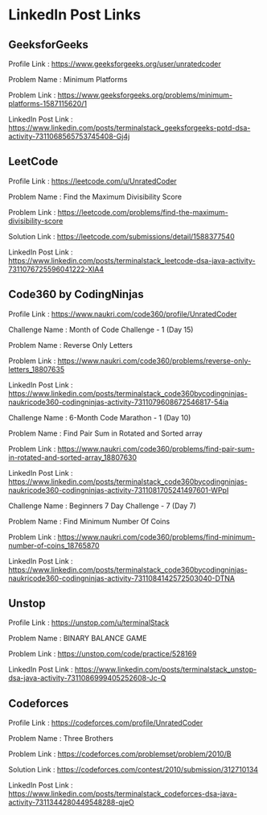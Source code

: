 # LinkedIn Post Links

## GeeksforGeeks

Profile Link : https://www.geeksforgeeks.org/user/unratedcoder

Problem Name : Minimum Platforms

Problem Link : https://www.geeksforgeeks.org/problems/minimum-platforms-1587115620/1

LinkedIn Post Link : https://www.linkedin.com/posts/terminalstack_geeksforgeeks-potd-dsa-activity-7311068565753745408-Gj4j

## LeetCode

Profile Link : https://leetcode.com/u/UnratedCoder

Problem Name : Find the Maximum Divisibility Score

Problem Link : https://leetcode.com/problems/find-the-maximum-divisibility-score

Solution Link : https://leetcode.com/submissions/detail/1588377540

LinkedIn Post Link : https://www.linkedin.com/posts/terminalstack_leetcode-dsa-java-activity-7311076725596041222-XlA4

## Code360 by CodingNinjas

Profile Link : https://www.naukri.com/code360/profile/UnratedCoder

Challenge Name : Month of Code Challenge - 1 (Day 15)

Problem Name : Reverse Only Letters

Problem Link : https://www.naukri.com/code360/problems/reverse-only-letters_18807635

LinkedIn Post Link : https://www.linkedin.com/posts/terminalstack_code360bycodingninjas-naukricode360-codingninjas-activity-7311079608672546817-54ia

Challenge Name : 6-Month Code Marathon - 1 (Day 10)

Problem Name : Find Pair Sum in Rotated and Sorted array

Problem Link : https://www.naukri.com/code360/problems/find-pair-sum-in-rotated-and-sorted-array_18807630

LinkedIn Post Link : https://www.linkedin.com/posts/terminalstack_code360bycodingninjas-naukricode360-codingninjas-activity-7311081705241497601-WPpI

Challenge Name : Beginners 7 Day Challenge - 7 (Day 7)

Problem Name : Find Minimum Number Of Coins

Problem Link : https://www.naukri.com/code360/problems/find-minimum-number-of-coins_18765870

LinkedIn Post Link : https://www.linkedin.com/posts/terminalstack_code360bycodingninjas-naukricode360-codingninjas-activity-7311084142572503040-DTNA

## Unstop

Profile Link : https://unstop.com/u/terminalStack

Problem Name : BINARY BALANCE GAME

Problem Link : https://unstop.com/code/practice/528169

LinkedIn Post Link : https://www.linkedin.com/posts/terminalstack_unstop-dsa-java-activity-7311086999405252608-Jc-Q

## Codeforces

Profile Link : https://codeforces.com/profile/UnratedCoder

Problem Name : Three Brothers

Problem Link : https://codeforces.com/problemset/problem/2010/B

Solution Link : https://codeforces.com/contest/2010/submission/312710134

LinkedIn Post Link : https://www.linkedin.com/posts/terminalstack_codeforces-dsa-java-activity-7311344280449548288-qjeO

